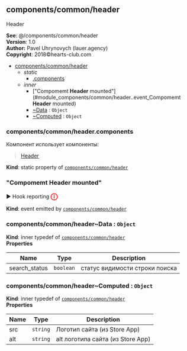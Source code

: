 <a name="module_components/common/header"></a>

## components/common/header
Header

**See**: @/components/common/header  
**Version**: 1.0  
**Author:** Pavel Uhrynovych (lauer.agency)  
**Copyright**: 2018©hearts-club.com  

* [components/common/header](#module_components/common/header)
    * _static_
        * [.components](#module_components/common/header.components)
    * _inner_
        * ["Compomemt <strong>Header</strong> mounted"](#module_components/common/header..event_Compomemt <strong>Header</strong> mounted)
        * [~Data](#module_components/common/header..Data) : <code>Object</code>
        * [~Computed](#module_components/common/header..Computed) : <code>Object</code>

<a name="module_components/common/header.components"></a>

### components/common/header.components
Компонент использует компоненты:> [Header](/components/common/header-search-line/?id=componentscommonheader-search-line)

**Kind**: static property of <code>[components/common/header](#module_components/common/header)</code>  
<a name="module_components/common/header..event_Compomemt <strong>Header</strong> mounted"></a>

### "Compomemt <strong>Header</strong> mounted"
▶ Hook reporting<strong style="color:red; font-size: 18px;">ⓘ</strong>

**Kind**: event emitted by <code>[components/common/header](#module_components/common/header)</code>  
<a name="module_components/common/header..Data"></a>

### components/common/header~Data : <code>Object</code>
**Kind**: inner typedef of <code>[components/common/header](#module_components/common/header)</code>  
**Properties**

| Name | Type | Description |
| --- | --- | --- |
| search_status | <code>boolean</code> | статус видимости строки поиска |

<a name="module_components/common/header..Computed"></a>

### components/common/header~Computed : <code>Object</code>
**Kind**: inner typedef of <code>[components/common/header](#module_components/common/header)</code>  
**Properties**

| Name | Type | Description |
| --- | --- | --- |
| src | <code>string</code> | Логотип сайта (из Store App) |
| alt | <code>string</code> | alt логотипа сайта (из Store App) |

